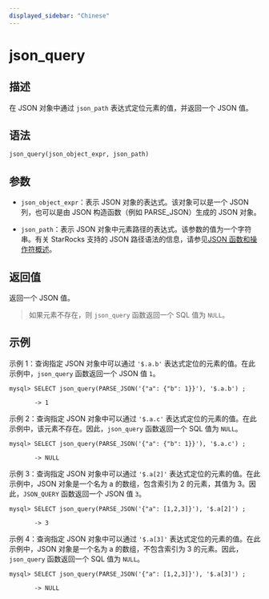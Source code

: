 ```yaml
---
displayed_sidebar: "Chinese"
---
```


# json_query

## 描述

在 JSON 对象中通过 `json_path` 表达式定位元素的值，并返回一个 JSON 值。

## 语法

```Haskell
json_query(json_object_expr, json_path)
```

## 参数

- `json_object_expr`：表示 JSON 对象的表达式。该对象可以是一个 JSON 列，也可以是由 JSON 构造函数（例如 PARSE_JSON）生成的 JSON 对象。

- `json_path`：表示 JSON 对象中元素路径的表达式。该参数的值为一个字符串。有关 StarRocks 支持的 JSON 路径语法的信息，请参见[JSON 函数和操作符概述](../overview-of-json-functions-and-operators.md)。

## 返回值

返回一个 JSON 值。

> 如果元素不存在，则 `json_query` 函数返回一个 SQL 值为 `NULL`。

## 示例

示例 1：查询指定 JSON 对象中可以通过 `'$.a.b'` 表达式定位的元素的值。在此示例中，`json_query` 函数返回一个 JSON 值 `1`。

```plaintext
mysql> SELECT json_query(PARSE_JSON('{"a": {"b": 1}}'), '$.a.b') ;

       -> 1
```

示例 2：查询指定 JSON 对象中可以通过 `'$.a.c'` 表达式定位的元素的值。在此示例中，该元素不存在。因此，`json_query` 函数返回一个 SQL 值为 `NULL`。

```plaintext
mysql> SELECT json_query(PARSE_JSON('{"a": {"b": 1}}'), '$.a.c') ;

       -> NULL
```

示例 3：查询指定 JSON 对象中可以通过 `'$.a[2]'` 表达式定位的元素的值。在此示例中，JSON 对象是一个名为 a 的数组，包含索引为 2 的元素，其值为 3。因此，`JSON_QUERY` 函数返回一个 JSON 值 `3`。

```plaintext
mysql> SELECT json_query(PARSE_JSON('{"a": [1,2,3]}'), '$.a[2]') ;

       -> 3
```

示例 4：查询指定 JSON 对象中可以通过 `'$.a[3]'` 表达式定位的元素的值。在此示例中，JSON 对象是一个名为 a 的数组，不包含索引为 3 的元素。因此，`json_query` 函数返回一个 SQL 值为 `NULL`。

```plaintext
mysql> SELECT json_query(PARSE_JSON('{"a": [1,2,3]}'), '$.a[3]') ;

       -> NULL
```